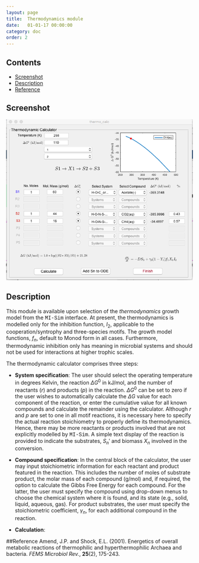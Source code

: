 ```yaml
---
layout: page
title:  Thermodynamics module
date:   01-01-17 00:00:00
category: doc
order: 2
---
```

## Contents

* [Screenshot](#Screenshot)
* [Description](#Description)
* [Reference](#Reference)

## <a name="Screenshot"></a>Screenshot

![alt text](https://raw.githubusercontent.com/MI-SIM/MI-SIM.github.io/master/_posts/thermo.png "Thermodynamic Inhibition Calculator Screenshot")

## Description

This module is available upon selection of the *thermodynamics* growth model from the <span style="font-family:Courier;">MI-Sim</span>
interface. At present, the thermodynamics is modelled only for the inhibition function, $I_2$, applicable to the cooperation/syntrophy and
three-species motifs. The growth model functions, $f_n$, default to Monod form in all cases. Furthermore, thermodynamic inhibition only has meaning 
in microbial systems and should not be used for interactions at higher trophic scales.

The thermodynamic calculator comprises three steps:

* **System specification**: The user should select the operating temperature in degrees Kelvin, the reaction $\Delta G^0$ in kJ/mol, and the
number of reactants ($r$) and products ($p$) in the reaction. $\Delta G^0$ can be set to zero if the user wishes to automatically calculate the
$\Delta G$ value for each component of the reaction, or enter the cumulative value for all known compounds and calculate the remainder using the
calculator. Although $r$ and $p$ are set to one in all motif reactions, it is necessary here to specify the actual reaction stoichiometry to 
properly define its thermodynamics. Hence, there may be more reactants or products involved that are not explicitly modelled by 
<span style="font-family:Courier;">MI-Sim</span>. A simple text display of the reaction is provided to indicate the substrates, $S_n'$ and biomass 
$X_n$ involved in the conversion.

* **Compound specification**: In the central block of the calculator, the user may input stoichiometric information for each reactant and product
featured in the reaction. This includes the number of moles of substrate product, the molar mass of each compound (g/mol) and, if required, the option
to calculate the Gibbs Free Energy for each compound. For the latter, the user must specify the compound using drop-down menus to choose the chemical 
system where it is found, and its state (e.g., solid, liquid, aqueous, gas). For product substrates, the user must specify the stoichiometric
coefficient, $\gamma_n$, for each additional compound in the reaction.

* **Calculation**:  
 
##Reference
Amend, J.P. and  Shock, E.L. (2001). Energetics of overall metabolic reactions of thermophilic and hyperthermophilic Archaea and bacteria. 
*FEMS Microbiol Rev.*, **25**(2), 175-243.
 
